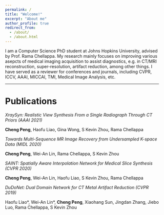 ```yaml
---
permalink: /
title: "Welcome!"
excerpt: "About me"
author_profile: true
redirect_from: 
  - /about/
  - /about.html
---
```


I am a Computer Science PhD student at Johns Hopkins University, advised by Prof. Rama Chellappa. My research mainly focuses on improving various asepcts of medical imaging acquisition to assist diagnostics, e.g. in CT/MRI reconstruction, super-resolution, artifact reduction, among other things. I have served as a reviewer for conferences and journals, including CVPR, ICCV, AAAI, MICCAI, TMI, Medical Image Analysis, etc.



---

# Publications 

*XraySyn: Realistic View Synthesis From a Single Radiograph Through CT Priors (AAAI 2021)*

**Cheng Peng**, Haofu Liao, Gina Wong, S Kevin Zhou, Rama Chellappa



*Towards Multi-Sequence MR Image Recovery from Undersampled K-space Data (MIDL 2020)*

**Cheng Peng**, Wei-An Lin, Rama Chellappa, S Kevin Zhou



*SAINT: Spatially Aware Interpolation Network for Medical Slice Synthesis (CVPR 2020)*

**Cheng Peng**, Wei-An Lin, Haofu Liao, S Kevin Zhou, Rama Chellappa



*DuDoNet: Dual Domain Network for CT Metal Artifact Reduction (CVPR 2019)*

Haofu Liao\*, Wei-An Lin\*, **Cheng Peng**, Xiaohang Sun, Jingdan Zhang, Jiebo Luo, Rama Chellappa, S Kevin Zhou
